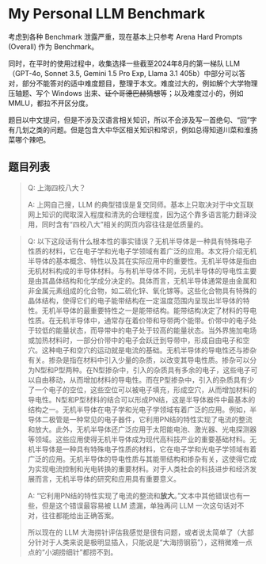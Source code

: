 # My Personal LLM Benchmark

考虑到各种 Benchmark 泄露严重，现在基本上只参考 Arena Hard Prompts (Overall) 作为 Benchmark。

同时，在平时的使用过程中，收集选择一些截至2024年8月的第一梯队 LLM （GPT-4o, Sonnet 3.5, Gemini 1.5 Pro Exp, Llama 3.1 405b）中部分可以答对，部分不能答对的适中难度题目，整理于本文。难度过大的，例如解个大学物理压轴题、写个 Windows 出来、~~证个哥德巴赫猜想~~等；以及难度过小的，例如 MMLU，都拉不开区分度。

题目以中文提问，但是不涉及汉语言相关知识，所以不会涉及写一首绝句、“回”字有几划之类的问题。但是包含大中华区相关知识和常识，例如总得知道川菜和淮扬菜哪个辣吧。

## 题目列表

> Q: 上海四校八大？
> 
> A: 上网自己搜，LLM 的典型错误是复交同师。基本上只取决对于中文互联网上知识的爬取深入程度和清洗的合理程度，因为这个靠多语言能力翻译没用，同时含有“四校八大”相关的网页内容往往是低质量的。



> Q: 以下这段话有什么根本性的事实错误？无机半导体是一种具有特殊电子性质的材料，它在电子学和光电子学领域有着广泛的应用。本文将介绍无机半导体的基本概念、特性以及其在实际应用中的重要性。无机半导体是指由无机材料构成的半导体材料。与有机半导体不同，无机半导体的导电性主要是由其晶体结构和化学成分决定的。具体而言，无机半导体通常是由金属和非金属元素组成的化合物，如二硫化锌、氧化镓等。这些化合物具有特殊的晶体结构，使得它们的电子能带结构在一定温度范围内呈现出半导体的特性。无机半导体的最重要特性之一是能带结构。能带结构决定了材料的导电性质。在无机半导体中，通常存在着价带和导带两个能带。价带中的电子处于较低的能量状态，而导带中的电子处于较高的能量状态。当外界施加电场或加热材料时，一部分价带中的电子会跃迁到导带中，形成自由电子和空穴。这种电子和空穴的运动就是电流的基础。无机半导体的导电性还与掺杂有关。掺杂是指在材料中引入少量的杂质，以改变其导电性质。掺杂可以分为N型和P型两种。在N型掺杂中，引入的杂质具有多余的电子，这些电子可以自由移动，从而增加材料的导电性。而在P型掺杂中，引入的杂质具有少了一个电子的空位，这些空位可以被电子填充，形成空穴，从而增加材料的导电性。N型和P型材料的结合可以形成PN结，这是半导体器件中最基本的结构之一。无机半导体在电子学和光电子学领域有着广泛的应用。例如，半导体二极管是一种常见的电子器件，它利用PN结的特性实现了电流的整流和放大。此外，无机半导体还广泛应用于太阳能电池、激光器、光电探测器等领域。这些应用使得无机半导体成为现代高科技产业的重要基础材料。无机半导体是一种具有特殊电子性质的材料，它在电子学和光电子学领域有着广泛的应用。无机半导体的导电性质与其能带结构和掺杂有关，这使得它成为实现电流控制和光电转换的重要材料。对于人类社会的科技进步和经济发展而言，无机半导体的研究和应用具有重要意义。
> 
> A: “它利用PN结的特性实现了电流的整流和**放大**。”文本中其他错误也有一些，但是这个错误最容易被 LLM 遗漏，单独再问 LLM 一次这句话对不对，往往都能给出正确答案。
>
> 所以现在的 LLM 大海捞针评估我感觉是很有问题，或者说太简单了（大部分针对于人类来说是极明显插入，只能说是“大海捞钢筋”），这稍微难一点点的“小湖捞细针”都捞不到。

